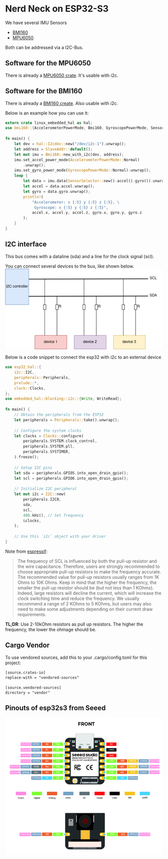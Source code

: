 # Nerd Neck on ESP32-S3

We have several IMU Sensors
- [BMI160](https://www.dfrobot.com/product-1716.html)
- [MPU6050](https://learn.adafruit.com/mpu6050-6-dof-accelerometer-and-gyro/arduino)

Both can be addressed via a I2C-Bus.

## Software for the MPU6050

There is already a [MPU6050 crate](https://docs.rs/mpu6050/0.1.6/mpu6050/). It's usable with i2c.

## Software for the BMI160

There is already a [BMI160 create](https://docs.rs/bmi160/1.1.0/bmi160/). Also usable with i2c.

Below is an example how you can use it:

```rust
extern crate linux_embedded_hal as hal;
use bmi160::{AccelerometerPowerMode, Bmi160, GyroscopePowerMode, SensorSelector, SlaveAddr};

fn main() {
    let dev = hal::I2cdev::new("/dev/i2c-1").unwrap();
    let address = SlaveAddr::default();
    let mut imu = Bmi160::new_with_i2c(dev, address);
    imu.set_accel_power_mode(AccelerometerPowerMode::Normal)
        .unwrap();
    imu.set_gyro_power_mode(GyroscopePowerMode::Normal).unwrap();
    loop {
        let data = imu.data(SensorSelector::new().accel().gyro()).unwrap();
        let accel = data.accel.unwrap();
        let gyro = data.gyro.unwrap();
        println!(
            "Accelerometer: x {:5} y {:5} z {:5}, \
             Gyroscope: x {:5} y {:5} z {:5}",
            accel.x, accel.y, accel.z, gyro.x, gyro.y, gyro.z
        );
    }
}
```

## I2C interface

This bus comes with a dataline (sda) and a line for the clock signal (scl).

You can connect several devices to the bus, like shown below.
![image](images/i2c_master_module.png)

Below is a code snippet to connect the esp32 with i2c to an external device

```rust
use esp32_hal::{
    i2c::I2C,
    peripherals::Peripherals,
    prelude::*,
    clock::Clocks,
};
use embedded_hal::blocking::i2c::{Write, WriteRead};

fn main() {
    // Obtain the peripherals from the ESP32
    let peripherals = Peripherals::take().unwrap();

    // Configure the system clocks
    let clocks = Clocks::configure(
        peripherals.SYSTEM.clock_control,
        peripherals.SYSTEM.pll,
        peripherals.SYSTIMER,
    ).freeze();

    // Setup I2C pins
    let sda = peripherals.GPIO5.into_open_drain_gpio();
    let scl = peripherals.GPIO6.into_open_drain_gpio();

    // Initialize I2C peripheral
    let mut i2c = I2C::new(
        peripherals.I2C0,
        sda,
        scl,
        400.kHz(), // Set frequency
        &clocks,
    );

    // Use this `i2c` object with your driver
}
```

Note from [espressif](https://docs.espressif.com/projects/esp-idf/en/v5.3.2/esp32s3/api-reference/peripherals/i2c.html):

> The frequency of SCL is influenced by both the pull-up resistor and the wire capacitance. Therefore, users are strongly recommended to choose appropriate pull-up resistors to make the frequency accurate. The recommended value for pull-up resistors usually ranges from 1K Ohms to 10K Ohms.
Keep in mind that the higher the frequency, the smaller the pull-up resistor should be (but not less than 1 KOhms). Indeed, large resistors will decline the current, which will increase the clock switching time and reduce the frequency. We usually recommend a range of 2 KOhms to 5 KOhms, but users may also need to make some adjustments depending on their current draw requirements.

**TL;DR**: Use 2-10kOhm resistors as pull up resistors.
The higher the frequency, the lower the ohmage should be.

## Cargo Vendor

To use vendored sources, add this to your .cargo/config.toml for this project:

```
[source.crates-io]
replace-with = "vendored-sources"

[source.vendored-sources]
directory = "vendor"
```

## Pinouts of esp32s3 from Seeed

![Pinouts](images/pinouts-esp32.jpg)